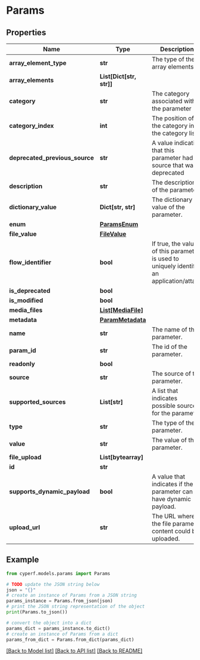 # Params


## Properties

Name | Type | Description | Notes
------------ | ------------- | ------------- | -------------
**array_element_type** | **str** | The type of the array elements. | [optional] 
**array_elements** | **List[Dict[str, str]]** |  | [optional] 
**category** | **str** | The category associated with the parameter | [optional] 
**category_index** | **int** | The position of the category in the category list | [optional] 
**deprecated_previous_source** | **str** | A value indicating that this parameter had a source that was deprecated | [optional] 
**description** | **str** | The description of the parameter | [optional] 
**dictionary_value** | **Dict[str, str]** | The dictionary value of the parameter. | [optional] 
**enum** | [**ParamsEnum**](ParamsEnum.md) |  | [optional] 
**file_value** | [**FileValue**](FileValue.md) |  | [optional] 
**flow_identifier** | **bool** | If true, the value of this parameter is used to uniquely identify an application/attack | [optional] 
**is_deprecated** | **bool** |  | 
**is_modified** | **bool** |  | [optional] 
**media_files** | [**List[MediaFile]**](MediaFile.md) |  | [optional] 
**metadata** | [**ParamMetadata**](ParamMetadata.md) |  | [optional] 
**name** | **str** | The name of the parameter. | [optional] 
**param_id** | **str** | The id of the parameter. | [optional] 
**readonly** | **bool** |  | 
**source** | **str** | The source of the parameter. | [optional] 
**supported_sources** | **List[str]** | A list that indicates possible sources for the parameter | [optional] 
**type** | **str** | The type of the parameter. | [optional] 
**value** | **str** | The value of the parameter. | [optional] 
**file_upload** | **List[bytearray]** |  | [optional] 
**id** | **str** |  | 
**supports_dynamic_payload** | **bool** | A value that indicates if the parameter can have dynamic payload. | [optional] 
**upload_url** | **str** | The URL where the file parameter content could be uploaded. | [optional] 

## Example

```python
from cyperf.models.params import Params

# TODO update the JSON string below
json = "{}"
# create an instance of Params from a JSON string
params_instance = Params.from_json(json)
# print the JSON string representation of the object
print(Params.to_json())

# convert the object into a dict
params_dict = params_instance.to_dict()
# create an instance of Params from a dict
params_from_dict = Params.from_dict(params_dict)
```
[[Back to Model list]](../README.md#documentation-for-models) [[Back to API list]](../README.md#documentation-for-api-endpoints) [[Back to README]](../README.md)


